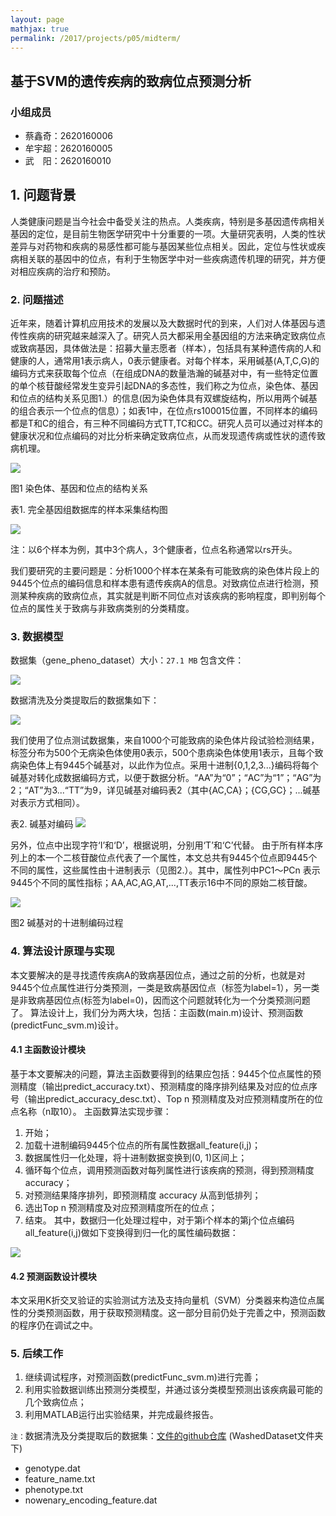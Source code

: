 ```yaml
---
layout: page
mathjax: true
permalink: /2017/projects/p05/midterm/
---
```


## 基于SVM的遗传疾病的致病位点预测分析

### 小组成员

- 蔡鑫奇：2620160006
- 牟宇超：2620160005
- 武　阳：2620160010

## 1. 问题背景

人类健康问题是当今社会中备受关注的热点。人类疾病，特别是多基因遗传病相关基因的定位，是目前生物医学研究中十分重要的一项。大量研究表明，人类的性状差异与对药物和疾病的易感性都可能与基因某些位点相关。因此，定位与性状或疾病相关联的基因中的位点，有利于生物医学中对一些疾病遗传机理的研究，并方便对相应疾病的治疗和预防。

### 2. 问题描述

近年来，随着计算机应用技术的发展以及大数据时代的到来，人们对人体基因与遗传性疾病的研究越来越深入了。研究人员大都采用全基因组的方法来确定致病位点或致病基因，具体做法是：招募大量志愿者（样本），包括具有某种遗传病的人和健康的人，通常用1表示病人，0表示健康者。对每个样本，采用碱基(A,T,C,G)的编码方式来获取每个位点（在组成DNA的数量浩瀚的碱基对中，有一些特定位置的单个核苷酸经常发生变异引起DNA的多态性，我们称之为位点，染色体、基因和位点的结构关系见图1.）的信息(因为染色体具有双螺旋结构，所以用两个碱基的组合表示一个位点的信息）；如表1中，在位点rs100015位置，不同样本的编码都是T和C的组合，有三种不同编码方式TT,TC和CC。研究人员可以通过对样本的健康状况和位点编码的对比分析来确定致病位点，从而发现遗传病或性状的遗传致病机理。

![](https://raw.githubusercontent.com/MichealCarol/bitdm.github.io/master/2017/projects/P05/images/图1%20染色体、基因和位点的结构关系.png)

图1 染色体、基因和位点的结构关系

表1. 完全基因组数据库的样本采集结构图

![](https://github.com/MichealCarol/bitdm.github.io/blob/master/2017/projects/P05/images/%E8%A1%A81.%20%E5%AE%8C%E5%85%A8%E5%9F%BA%E5%9B%A0%E7%BB%84%E6%95%B0%E6%8D%AE%E5%BA%93%E7%9A%84%E6%A0%B7%E6%9C%AC%E9%87%87%E9%9B%86%E7%BB%93%E6%9E%84%E5%9B%BE.png)

注：以6个样本为例，其中3个病人，3个健康者，位点名称通常以rs开头。

我们要研究的主要问题是：分析1000个样本在某条有可能致病的染色体片段上的9445个位点的编码信息和样本患有遗传疾病A的信息。对致病位点进行检测，预测某种疾病的致病位点，其实就是判断不同位点对该疾病的影响程度，即判别每个位点的属性关于致病与非致病类别的分类精度。

### 3. 数据模型

数据集（gene_pheno_dataset）大小：`27.1 MB`
包含文件：

![](https://github.com/MichealCarol/bitdm.github.io/blob/master/2017/projects/P05/images/gene_pheno_dataset.png)

数据清洗及分类提取后的数据集如下：

![](https://github.com/MichealCarol/bitdm.github.io/blob/master/2017/projects/P05/images/%E6%95%B0%E6%8D%AE%E6%B8%85%E6%B4%97%E5%8F%8A%E5%88%86%E7%B1%BB%E6%8F%90%E5%8F%96%E5%90%8E%E7%9A%84%E6%95%B0%E6%8D%AE%E9%9B%86.png)

我们使用了位点测试数据集，来自1000个可能致病的染色体片段试验检测结果，标签分布为500个无病染色体使用0表示，500个患病染色体使用1表示，且每个致病染色体上有9445个碱基对，以此作为位点。采用十进制{0,1,2,3...}编码将每个碱基对转化成数据编码方式，以便于数据分析。“AA”为“0”；“AC”为“1”；“AG”为2；“AT”为3...“TT”为9，详见碱基对编码表2（其中{AC,CA}；{CG,GC}；...碱基对表示方式相同）。

表2. 碱基对编码
![](https://github.com/MichealCarol/bitdm.github.io/blob/master/2017/projects/P05/images/%E8%A1%A82.%20%E7%A2%B1%E5%9F%BA%E5%AF%B9%E7%BC%96%E7%A0%81.png)

另外，位点中出现字符‘I’和‘D’，根据说明，分别用‘T’和‘C’代替。
由于所有样本序列上的本一个二核苷酸位点代表了一个属性，本文总共有9445个位点即9445个不同的属性，这些属性由十进制表示（见图2.）。其中，属性列中PC1～PCn 表示9445个不同的属性指标；AA,AC,AG,AT,...,TT表示16中不同的原始二核苷酸。

![](https://github.com/MichealCarol/bitdm.github.io/blob/master/2017/projects/P05/images/%E5%9B%BE2%20%E7%A2%B1%E5%9F%BA%E5%AF%B9%E7%9A%84%E5%8D%81%E8%BF%9B%E5%88%B6%E7%BC%96%E7%A0%81%E8%BF%87%E7%A8%8B.png)

图2 碱基对的十进制编码过程

### 4. 算法设计原理与实现

本文要解决的是寻找遗传疾病A的致病基因位点，通过之前的分析，也就是对9445个位点属性进行分类预测，一类是致病基因位点（标签为label=1），另一类是非致病基因位点(标签为label=0)，因而这个问题就转化为一个分类预测问题了。
算法设计上，我们分为两大块，包括：主函数(main.m)设计、预测函数(predictFunc_svm.m)设计。

#### 4.1 主函数设计模块

基于本文要解决的问题，算法主函数要得到的结果应包括：9445个位点属性的预测精度（输出predict_accuracy.txt）、预测精度的降序排列结果及对应的位点序号（输出predict_accuracy_desc.txt）、Top n 预测精度及对应预测精度所在的位点名称（n取10）。
主函数算法实现步骤：
1)	开始；
2)	加载十进制编码9445个位点的所有属性数据all_feature(i,j)；
3)	数据属性归一化处理，将十进制数据变换到(0, 1)区间上；
4)	循环每个位点，调用预测函数对每列属性进行该疾病的预测，得到预测精度accuracy；
5)	对预测结果降序排列，即预测精度 accuracy 从高到低排列；
6)	选出Top n 预测精度及对应预测精度所在的位点；
7)	结束。
其中，数据归一化处理过程中，对于第i个样本的第j个位点编码all_feature(i,j)做如下变换得到归一化的属性编码数据：

![](https://github.com/MichealCarol/bitdm.github.io/blob/master/2017/projects/P05/images/%E5%85%AC%E5%BC%8F1-data_attr.png)

#### 4.2 预测函数设计模块

本文采用K折交叉验证的实验测试方法及支持向量机（SVM）分类器来构造位点属性的分类预测函数，用于获取预测精度。这一部分目前仍处于完善之中，预测函数的程序仍在调试之中。

### 5. 后续工作

1)	继续调试程序，对预测函数(predictFunc_svm.m)进行完善；
2)	利用实验数据训练出预测分类模型，并通过该分类模型预测出该疾病最可能的几个致病位点；
3)	利用MATLAB运行出实验结果，并完成最终报告。

`注：`数据清洗及分类提取后的数据集：[文件的github仓库](https://github.com/MichealCarol/Prediction-Analysis-of-Pathogenic-Sites-of-Genetic-Diseases-Based-on-SVM.git) (WashedDataset文件夹下)
- genotype.dat
- feature_name.txt
- phenotype.txt 
- nowenary_encoding_feature.dat
